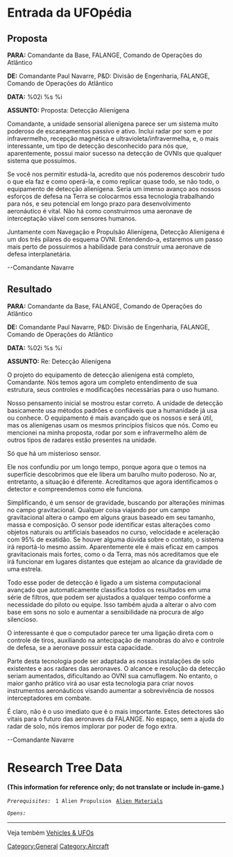 # Entrada da UFOpédia

## Proposta

**PARA:** Comandante da Base, FALANGE, Comando de Operações do Atlântico

**DE:** Comandante Paul Navarre, P&D: Divisão de Engenharia, FALANGE,
Comando de Operações do Atlântico

**DATA:** %02i %s %i

**ASSUNTO:** Proposta: Detecção Alienígena

Comandante, a unidade sensorial alienígena parece ser um sistema muito
poderoso de escaneamentos passivo e ativo. Inclui radar por som e por
infravermelho, recepção magnética e ultravioleta/infravermelha, e, o
mais interessante, um tipo de detecção desconhecido para nós que,
aparentemente, possui maior sucesso na detecção de OVNIs que qualquer
sistema que possuímos.

Se você nos permitir estudá-la, acredito que nós poderemos descobrir
tudo o que ela faz e como operá-la, e como replicar quase todo, se não
todo, o equipamento de detecção alienígena. Seria um imenso avanço aos
nossos esforços de defesa na Terra se colocarmos essa tecnologia
trabalhando para nós, e seu potencial em longo prazo para
desenvolvimento aeronáutico é vital. Não há como construirmos uma
aeronave de interceptação viável com sensores humanos.

Juntamente com Navegação e Propulsão Alienígena, Detecção Alienígena é
um dos três pilares do esquema OVNI. Entendendo-a, estaremos um passo
mais perto de possuirmos a habilidade para construir uma aeronave de
defesa interplanetária.

--Comandante Navarre

## Resultado

**PARA:** Comandante da Base, FALANGE, Comando de Operações do Atlântico

**DE:** Comandante Paul Navarre, P&D: Divisão de Engenharia, FALANGE,
Comando de Operações do Atlântico

**DATA:** %02i %s %i

**ASSUNTO:** Re: Detecção Alienígena

O projeto do equipamento de detecção alienígena está completo,
Comandante. Nós temos agora um completo entendimento de sua estrutura,
seus controles e modificações necessárias para o uso humano.

Nosso pensamento inicial se mostrou estar correto. A unidade de detecção
basicamente usa métodos padrões e confiáveis que a humanidade já usa ou
conhece. O equipamento é mais avançado que os nossos e será útil, mas os
alienígenas usam os mesmos princípios físicos que nós. Como eu mencionei
na minha proposta, rodar por som e infravermelho além de outros tipos de
radares estão presentes na unidade.

Só que há um misterioso sensor.

Ele nos confundiu por um longo tempo, porque agora que o temos na
superfície descobrimos que ele libera um barulho muito poderoso. No ar,
entretanto, a situação é diferente. Acreditamos que agora identificamos
o detector e compreendemos como ele funciona.

Simplificando, é um sensor de gravidade, buscando por alterações mínimas
no campo gravitacional. Qualquer coisa viajando por um campo
gravitacional altera o campo em alguns graus baseado em seu tamanho,
massa e composição. O sensor pode identificar estas alterações como
objetos naturais ou artificiais baseados no curso, velocidade e
aceleração com 95% de exatidão. Se houver alguma dúvida sobre o contato,
o sistema irá reportá-lo mesmo assim. Aparentemente ele é mais eficaz em
campos gravitacionais mais fortes, como o da Terra, mas nós acreditamos
que ele irá funcionar em lugares distantes que estejam ao alcance da
gravidade de uma estrela.

Todo esse poder de detecção é ligado a um sistema computacional avançado
que automaticamente classifica todos os resultados em uma série de
filtros, que podem ser ajustados a qualquer tempo conforme a necessidade
do piloto ou equipe. Isso também ajuda a alterar o alvo com base em sons
no solo e aumentar a sensibilidade na procura de algo silencioso.

O interessante é que o computador parece ter uma ligação direta com o
controle de tiros, auxiliando na antecipação de manobras do alvo e
controle de defesa, se a aeronave possuir esta capacidade.

Parte desta tecnologia pode ser adaptada as nossas instalações de solo
existentes e aos radares das aeronaves. O alcance e resolução da
detecção seriam aumentados, dificultando ao OVNI sua camuflagem. No
entanto, o maior ganho prático virá ao usar esta tecnologia para criar
novos instrumentos aeronáuticos visando aumentar a sobrevivência de
nossos interceptadores em combate.

É claro, não é o uso imediato que é o mais importante. Estes detectores
são vitais para o futuro das aeronaves da FALANGE. No espaço, sem a
ajuda do radar de solo, nós iremos implorar por poder de fogo extra.

--Comandante Navarre

# Research Tree Data

**(This information for reference only; do not translate or include
in-game.)**

*`Prerequisites:`*
` 1 Alien Propulsion`
` `[`Alien Materials`](Research/Alien_Materials "wikilink")

*`Opens:`*

------------------------------------------------------------------------

Veja tembém [Vehicles & UFOs](Vehicles_&_UFOs "wikilink")

[Category:General](Category:General "wikilink")
[Category:Aircraft](Category:Aircraft "wikilink")